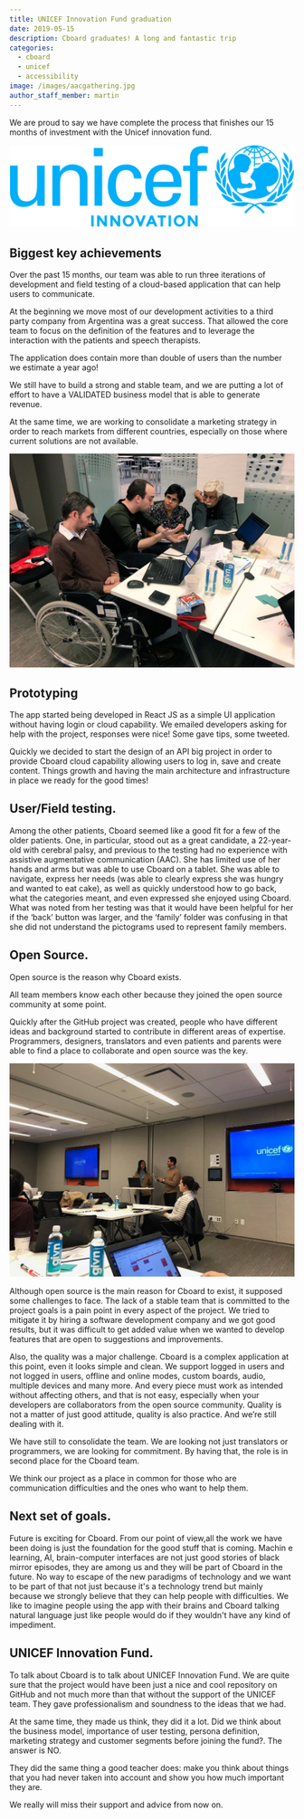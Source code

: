 ```yaml
---
title: UNICEF Innovation Fund graduation
date: 2019-05-15
description: Cboard graduates! A long and fantastic trip
categories:
  - cboard
  - unicef
  - accessibility
image: /images/aacgathering.jpg
author_staff_member: martin
---
```

We are proud to say we have complete the process that finishes our 15 months of investment with the Unicef innovation fund.

![UNICEF-Innovation_Primary-Logo](/images/UNICEF-Innovation_Primary-Logo.png)

## Biggest key achievements
Over the past 15 months, our team was able to run three iterations of development and field testing of a cloud-based application that can help users to communicate.

At the beginning we move most of our development activities to a third party company from Argentina was a great success. That allowed the core team to focus on the definition of the features and to leverage the interaction with the patients and speech therapists.

The application does contain more than double of users than the number we estimate a year ago!

We still have to build a strong and stable team, and we are putting a lot of effort to have a VALIDATED business model that is able to generate revenue.

At the same time, we are working to consolidate a marketing strategy in order to reach markets from different countries, especially on those where current solutions are not available.

![Cboard Team working with Jellow communicator team ](/images/aacgathering3.jpg)

## Prototyping
The app started being developed in React JS as a simple UI application without having login or cloud capability. We emailed developers asking for help with the project, responses were nice! Some gave tips, some tweeted.

Quickly we decided to start the design of an API big project in order to provide Cboard cloud capability allowing users to log in, save and create content. Things growth and having the main architecture and infrastructure in place we ready for the good times!

## User/Field testing.
Among the other patients, Cboard seemed like a good fit for a few of the older patients. One, in particular, stood out as a great candidate, a 22-year-old with cerebral palsy, and previous to the testing had no experience with assistive augmentative communication (AAC). She has limited use of her hands and arms but was able to use Cboard on a tablet. She was able to navigate, express her needs (was able to clearly express she was hungry and wanted to eat cake), as well as quickly understood how to go back, what the categories meant, and even expressed she enjoyed using Cboard. What was noted from her testing was that it would have been helpful for her if the ‘back’ button was larger, and the ‘family’ folder was confusing in that she did not understand the pictograms used to represent family members.

## Open Source.
Open source is the reason why Cboard exists.

All team members know each other because they joined the open source community at some point.

Quickly after the GitHub project was created, people who have different ideas and background started to contribute in different areas of expertise. Programmers, designers, translators and even patients and parents were able to find a place to collaborate and open source was the key.

![Team working with Unicef innovation fund](/images/aacgathering2.jpg)

Although open source is the main reason for Cboard to exist, it supposed some challenges to face. The lack of a stable team that is committed to the project goals is a pain point in every aspect of the project. We tried to mitigate it by hiring a software development company and we got good results, but it was difficult to get added value when we wanted to develop features that are open to suggestions and improvements.

Also, the quality was a major challenge. Cboard is a complex application at this point, even it looks simple and clean. We support logged in users and not logged in users, offline and online modes, custom boards, audio, multiple devices and many more. And every piece must work as intended without affecting others, and that is not easy, especially when your developers are collaborators from the open source community. Quality is not a matter of just good attitude, quality is also practice. And we’re still dealing with it.

We have still to consolidate the team. We are looking not just translators or programmers, we are looking for commitment. By having that, the role is in second place for the Cboard team.

We think our project as a place in common for those who are communication difficulties and the ones who want to help them.

## Next set of goals.
Future is exciting for Cboard. From our point of view,all the work we have been doing is just the foundation for the good stuff that is coming. Machin e learning, AI, brain-computer interfaces are not just good stories of black mirror episodes, they are among us and they will be part of Cboard in the future. No way to escape of the new paradigms of technology and we want to be part of that not just because it's a technology trend but mainly because we strongly believe that they can help people with difficulties. We like to imagine people using the app with their brains and Cboard talking natural language just like people would do if they wouldn't have any kind of impediment.

## UNICEF Innovation Fund.
To talk about Cboard is to talk about UNICEF Innovation Fund. We are quite sure that the project would have been just a nice and cool repository on GitHub and not much more than that without the support of the UNICEF team. They gave professionalism and soundness to the ideas that we had.

At the same time, they made us think, they did it a lot. Did we think about the business model, importance of user testing, persona definition, marketing strategy and customer segments before joining the fund?. The answer is NO.

They did the same thing a good teacher does: make you think about things that you had never taken into account and show you how much important they are.

We really will miss their support and advice from now on. 
